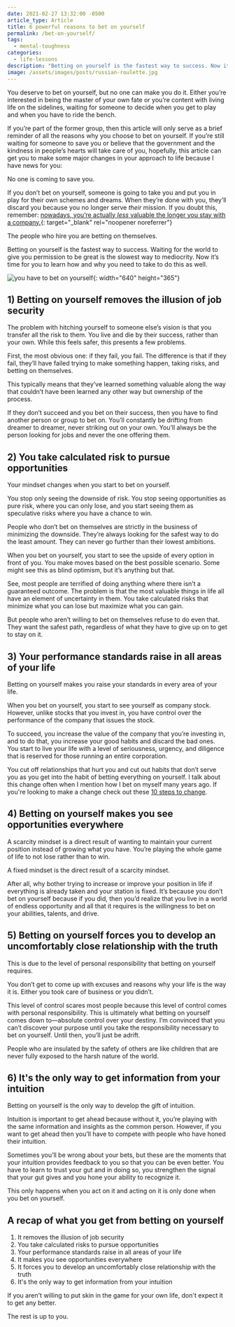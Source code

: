 ```yaml
---
date: 2021-02-27 13:32:00 -0500
article_type: Article
title: 6 powerful reasons to bet on yourself
permalink: /bet-on-yourself/
tags:
  - mental-toughness
categories:
  - life-lessons
description: "Betting on yourself is the fastest way to success. Now it’s time for you to learn how and why you need to\_do this as well."
image: /assets/images/posts/russian-roulette.jpg
---
```

You deserve to bet on yourself, but no one can make you do it. Either you’re interested in being the master of your own fate or you’re content with living life on the sidelines, waiting for someone to decide when you get to play and when you have to ride the bench.

If you’re part of the former group, then this article will only serve as a brief reminder of all the reasons why you choose to bet on yourself. If you’re still waiting for someone to save you or believe that the government and the kindness in people’s hearts will take care of you, hopefully, this article can get you to make some major changes in your approach to life because I have news for you:

No one is coming to save you.

If you don’t bet on yourself, someone is going to take you and put you in play for their own schemes and dreams. When they’re done with you, they’ll discard you because you no longer serve *their* mission. If you doubt this, remember: [nowadays, you’re actually *less* valuable the longer you stay with a company.](https://www.linkedin.com/pulse/career-risks-staying-too-long-one-company-mike-adamo/){: target="_blank" rel="noopener noreferrer"}

The people who hire you are betting on themselves.

Betting on yourself is the fastest way to success. Waiting for the world to give you permission to be great is the slowest way to mediocrity. Now it’s time for you to learn how and why you need to take to do this as well.

![you have to bet on yourself](/assets/images/posts/2021/betterondice.png "you have to bet on yourself"){: width="640" height="365"}

## 1) Betting on yourself removes the illusion of job security

The problem with hitching yourself to someone else’s vision is that you transfer all the risk to them. You live and die by their success, rather than your own. While this feels safer, this presents a few problems.

First, the most obvious one: if they fail, you fail. The difference is that if they fail, they’ll have failed trying to make something happen, taking risks, and betting on themselves.

This typically means that they’ve learned something valuable along the way that couldn’t have been learned any other way but ownership of the process.

If they don’t succeed and you bet on their success, then you have to find another person or group to bet on. You’ll constantly be drifting from dreamer to dreamer, never striking out on your own. You’ll always be the person looking for jobs and never the one offering them.

## 2) You take calculated risk to pursue opportunities

Your mindset changes when you start to bet on yourself.

You stop only seeing the downside of risk. You stop seeing opportunities as pure risk, where you can only lose, and you start seeing them as speculative risks where you have a chance to win.

People who don’t bet on themselves are strictly in the business of minimizing the downside. They’re always looking for the safest way to do the least amount. They can never go further than their lowest ambitions.

When you bet on yourself, you start to see the upside of every option in front of you. You make moves based on the best possible scenario. Some might see this as blind optimism, but it’s anything but that.

See, most people are terrified of doing anything where there isn’t a guaranteed outcome. The problem is that the most valuable things in life all have an element of uncertainty in them. You take calculated risks that minimize what you can lose but maximize what you can gain.

But people who aren’t willing to bet on themselves refuse to do even that. They want the safest path, regardless of what they have to give up on to get to stay on it.

## 3) Your performance standards raise in all areas of your life

Betting on yourself makes you raise your standards in every area of your life.

When you bet on yourself, you start to see yourself as company stock. However, unlike stocks that you invest in, you have control over the performance of the company that issues the stock.

To succeed, you increase the value of the company that you’re investing in, and to do that, you increase your good habits and discard the bad ones. You start to live your life with a level of seriousness, urgency, and diligence that is reserved for those running an entire corporation.

You cut off relationships that hurt you and cut out habits that don’t serve you as you get into the habit of betting everything on yourself. I talk about this change often when I mention how I bet on myself many years ago. If you're looking to make a change check out these [10 steps to change](/change-your-life/).

## 4) Betting on yourself makes you see opportunities everywhere

A scarcity mindset is a direct result of wanting to maintain your current position instead of growing what you have. You’re playing the whole game of life to not lose rather than to win.

A fixed mindset is the direct result of a scarcity mindset.

After all, why bother trying to increase or improve your position in life if everything is already taken and your station is fixed. It’s because you don’t bet on yourself because if you did, then you’d realize that you live in a world of endless opportunity and all that it requires is the willingness to bet on your abilities, talents, and drive.

## 5) Betting on yourself forces you to develop an uncomfortably close relationship with the truth

This is due to the level of personal responsibility that betting on yourself requires.

You don’t get to come up with excuses and reasons why your life is the way it is. Either you took care of business or you didn’t.

This level of control scares most people because this level of control comes with personal responsibility. This is ultimately what betting on yourself comes down to—absolute control over your destiny. I’m convinced that you can’t discover your purpose until you take the responsibility necessary to bet on yourself. Until then, you’ll just be adrift.

People who are insulated by the safety of others are like children that are never fully exposed to the harsh nature of the world.&nbsp;

## 6) It's the only way to get information from your intuition

Betting on yourself is the only way to develop the gift of intuition.

Intuition is important to get ahead because without it, you’re playing with the same information and insights as the common person. However, if you want to get ahead then you’ll have to compete with people who have honed their intuition.

Sometimes you’ll be wrong about your bets, but these are the moments that your intuition provides feedback to you so that you can be even better. You have to learn to trust your gut and in doing so, you strengthen the signal that your gut gives and you hone your ability to recognize it.

This only happens when you act on it and acting on it is only done when you bet on yourself.

## A recap of what you get from betting on yourself

1. It removes the illusion of job security
2. You take calculated risks to pursue opportunities
3. Your performance standards raise in all areas of your life
4. It makes you see opportunities everywhere
5. It forces you to develop an uncomfortably close relationship with the truth
6. It's the only way to get information from your intuition&nbsp;

If you aren't willing to put skin in the game for your own life, don't expect it to get any better.

The rest is up to you.